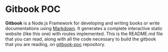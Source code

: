 # Gitbook POC

**Gitbook** is a Node.js Framework for developing and writing books or write documentations using [Markdown](http://help.gitbook.com/format/markdown.html "Github Markdown Help Tutorial"). It generates a complete interactive static website (like this one) with routes implemented. This is the README.md file that you can read, along with all the code necessary to build the gitbook that you are reading, on [gitbook-poc][1] repository. 

[1]: https://github.com/gdad-s-river/gitbook-poc

